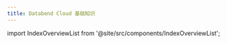 ```yaml
---
title: Databend Cloud 基础知识
---
```

import IndexOverviewList from '@site/src/components/IndexOverviewList';

<IndexOverviewList />